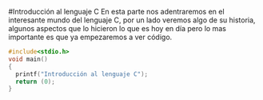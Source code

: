 #Introducción al lenguaje C
En esta parte nos adentraremos en el interesante mundo del lenguaje C, por un lado veremos algo de su historia, algunos aspectos que lo hicieron lo que es hoy en día pero lo mas importante es que ya empezaremos a ver código.

```c
#include<stdio.h>
void main()
{
  printf("Introducción al lenguaje C");
  return (0);
}
```